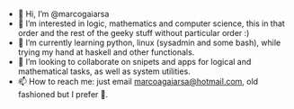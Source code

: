 - 👋 Hi, I’m @marcogaiarsa
- 👀 I’m interested in logic, mathematics and computer science, this in that order and the rest of the geeky stuff without particular order :)
- 🌱 I’m currently learning python, linux (sysadmin and some bash), while trying my hand at haskell and other functionals.
- 💞️ I’m looking to collaborate on snipets and apps for logical and mathematical tasks, as well as system utilities.
- 📫 How to reach me: just email marcoagaiarsa@hotmail.com, old fashioned but I prefer 😬.

<!---
marcogaiarsa/marcogaiarsa is a ✨ special ✨ repository because its `README.md` (this file) appears on your GitHub profile.
You can click the Preview link to take a look at your changes.
--->
